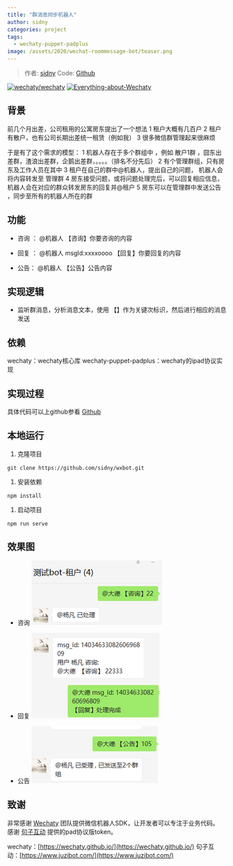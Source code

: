 ```yaml
---
title: "群消息同步机器人"
author: sidny
categories: project
tags:
  - wechaty-puppet-padplus
image: /assets/2020/wechat-roommessage-bot/teaser.png
---
```


> 作者: [sidny](https://github.com/sidny/)
> Code: [Github](https://github.com/sidny/wxbot)

[![wechaty/wechaty](https://img.shields.io/badge/Powered%20By-Wechaty-green.svg#align=left&display=inline&height=20&margin=%5Bobject%20Object%5D&originHeight=20&originWidth=132&status=done&style=none&width=132)](https://github.com/wechaty/wechaty)
[![Everything-about-Wechaty](https://img.shields.io/badge/Wechaty-%E5%BC%80%E6%BA%90%E6%BF%80%E5%8A%B1%E8%AE%A1%E5%88%92-green.svg#align=left&display=inline&height=20&margin=%5Bobject%20Object%5D&originHeight=20&originWidth=134&status=done&style=none&width=134)](https://github.com/juzibot/Welcome/wiki/Everything-about-Wechaty)

## 背景

前几个月出差，公司租用的公寓房东提出了一个想法
1 租户大概有几百户
2 租户有散户，也有公司长期出差统一租赁（例如我）
3 很多微信群管理起来很麻烦

于是有了这个需求的模型：
1 机器人存在于多个群组中 ，例如 散户1群 ，囧东出差群，渣浪出差群，企鹅出差群，。。。。（排名不分先后）
2 有个管理群组，只有房东及工作人员在其中
3 租户在自己的群中@机器人，提出自己的问题， 机器人会将内容转发至 管理群
4 房东接受问题，或将问题处理完后，可以回复相应信息，机器人会在对应的群众转发房东的回复并@租户
5 房东可以在管理群中发送公告 ，同步至所有的机器人所在的群

## 功能

- 咨询 ：
  @机器人 【咨询】你要咨询的内容

- 回复 ：
  @机器人 msgId:xxxxoooo
  【回复】你要回复的内容

- 公告：
  @机器人 【公告】公告内容

## 实现逻辑

- 监听群消息，分析消息文本，使用 【】作为关键次标识，然后进行相应的消息发送

## 依赖

wechaty：wechaty核心库
wechaty-puppet-padplus：wechaty的ipad协议实现

## 实现过程

具体代码可以上github参看 [Github](https://github.com/sidny/wxbot)

## 本地运行

1. 克隆项目

```shell
git clone https://github.com/sidny/wxbot.git
```

1. 安装依赖

```shell
npm install
```

1. 启动项目

```shell
npm run serve
```

## 效果图

- 咨询
  ![咨询](/assets/2020/wechat-roommessage-bot/query.png)

- 回复
  ![回复](/assets/2020/wechat-roommessage-bot/answer.png)

- 公告
  ![公告](/assets/2020/wechat-roommessage-bot/notice.png)

## 致谢

非常感谢 [Wechaty](https://wechaty.github.io/) 团队提供微信机器人SDK，让开发者可以专注于业务代码。
感谢 [句子互动](https://www.juzibot.com/) 提供的pad协议版token。

wechaty：[https://wechaty.github.io/](https://wechaty.github.io/)
句子互动：[https://www.juzibot.com/](https://www.juzibot.com/)
